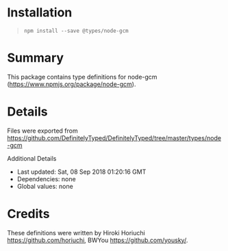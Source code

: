 # Installation
> `npm install --save @types/node-gcm`

# Summary
This package contains type definitions for node-gcm (https://www.npmjs.org/package/node-gcm).

# Details
Files were exported from https://github.com/DefinitelyTyped/DefinitelyTyped/tree/master/types/node-gcm

Additional Details
 * Last updated: Sat, 08 Sep 2018 01:20:16 GMT
 * Dependencies: none
 * Global values: none

# Credits
These definitions were written by Hiroki Horiuchi <https://github.com/horiuchi>, BWYou <https://github.com/yousky/>.
